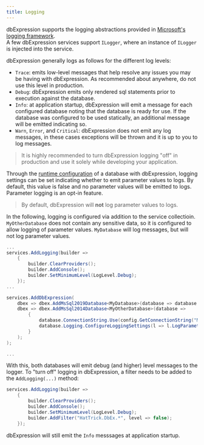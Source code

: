 ```yaml
---
title: Logging
---
```


dbExpression supports the logging abstractions provided in [Microsoft's logging framework](https://docs.microsoft.com/en-us/dotnet/core/extensions/logging?tabs=command-line).  
A few dbExpression services support ```ILogger```, where an instance of ```ILogger``` is injected into the service.

dbExpression generally logs as follows for the different log levels:
- ```Trace```: emits low-level messages that help resolve any issues you may be having with dbExpression.  As recommended about anywhere, do not use this level in production.
- ```Debug```: dbExpression emits only rendered sql statements prior to execution against the database.
- ```Info```: at application startup, dbExpression will emit a message for each configured database noting that the database is ready for use.  If the database was configured to be used statically, an additional message will be emitted indicating so.
- ```Warn```, ```Error```, and ```Critical```: dbExpression does not emit any log messages, in these cases exceptions will be thrown and it is up to you to log messages.

> It is highly recommended to turn dbExpression logging "off" in production and use it solely while developing your application.

Through the [runtime configuration](/runtime-configuration/runtime-configuration) of a database with dbExpression, logging settings can be set indicating whether to emit parameter values to logs.  By default, this value is false and no parameter values will be emitted to logs.  Parameter logging is an opt-in feature.

> By default, dbExpression will **not** log parameter values to logs.

In the following, logging is configured via addition to the service collectioin.  ```MyOtherDatabase``` does not contain any sensitive data, so it is configured to allow logging of parameter values.  ```MyDatabase``` will log messages, but will not log parameter values.

```csharp
...
services.AddLogging(builder =>
    {
        builder.ClearProviders();
        builder.AddConsole();
        builder.SetMinimumLevel(LogLevel.Debug);
    });
...

services.AddDbExpression(
    dbex => dbex.AddMsSql2019Database<MyDatabase>(database => database.ConnectionString.Use(config.GetConnectionString("MyDatabase"))),
    dbex => dbex.AddMsSql2014Database<MyOtherDatabase>(database =>
        {
            database.ConnectionString.Use(config.GetConnectionString("MyOtherDatabase"));
            database.Logging.ConfigureLoggingSettings(l => l.LogParameterValues = true); // <- safe to log parameter values
        }
    );
);

...
```

With this, both databases will emit debug (and higher) level messages to the logger.  To "turn off" logging in dbExpression, a filter needs to be added to the ```AddLogging(...)``` method:

```csharp
services.AddLogging(builder =>
    {
        builder.ClearProviders();
        builder.AddConsole();
        builder.SetMinimumLevel(LogLevel.Debug);
        builder.AddFilter("HatTrick.DbEx.*", level => false);
    });
```
dbExpression will still emit the ```Info``` messsages at application startup.